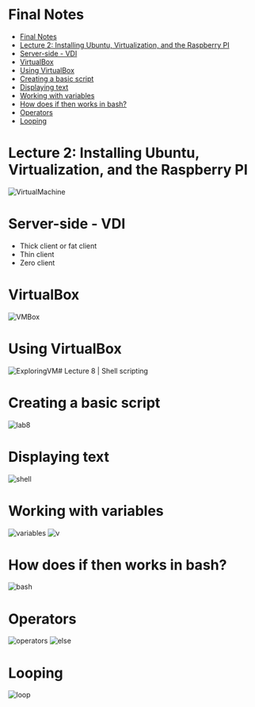 # Final Notes
- [Final Notes](#final-notes)
- [Lecture 2: Installing Ubuntu, Virtualization, and the Raspberry PI](#lecture-2-installing-ubuntu-virtualization-and-the-raspberry-pi)
- [Server-side - VDI](#server-side---vdi)
- [VirtualBox](#virtualbox)
- [Using VirtualBox](#using-virtualbox)
- [Creating a basic script](#creating-a-basic-script)
- [Displaying text](#displaying-text)
- [Working with variables](#working-with-variables)
- [How does if then works in bash?](#how-does-if-then-works-in-bash)
- [Operators](#operators)
- [Looping](#looping)
# Lecture 2: Installing Ubuntu, Virtualization, and the Raspberry PI

![VirtualMachine](lab2notes1.png)
# Server-side - VDI
- Thick client or fat client
- Thin client
- Zero client

# VirtualBox
![VMBox](lab2notes2.png)

# Using VirtualBox
![ExploringVM](lab2notes3.png)# Lecture 8 | Shell scripting

# Creating a basic script 
![lab8](lab8notes1.png)

# Displaying text
![shell](lab8notes2.png)

# Working with variables
![variables](lab8notes3.png)
![v](lab8notes4.png)

# How does if then works in bash?
![bash](lab8notes5.png)

# Operators 
![operators](lab8notes6.png)
![else](lab8notes7.png)

# Looping
![loop](lab8notes8.png)

